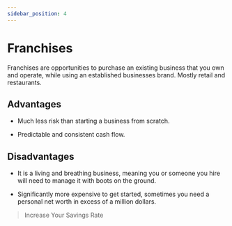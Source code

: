 ```yaml
---
sidebar_position: 4
---
```


# Franchises

Franchises are opportunities to purchase an existing business that you own and operate, while using an established businesses brand. Mostly retail and restaurants.

## Advantages

* Much less risk than starting a business from scratch.

* Predictable and consistent cash flow.

## Disadvantages

* It is a living and breathing business, meaning you or someone you hire will need to manage it with boots on the ground.

* Significantly more expensive to get started, sometimes you need a personal net worth in excess of a million dollars.

>Increase Your Savings Rate